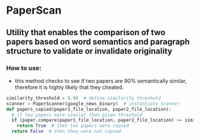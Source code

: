 # PaperScan
## Utility that enables the comparison of two papers based on word semantics and paragraph structure to validate or invalidate originality

### How to use:
* this method checks to see if two papers are 90% semantically similar, therefore it is highly likely that they cheated.

```python
similarity_threshold = 0.90  # define similarity threshold
scanner = PaperScanner(google_news_binary)  # instantiate scanner
def papers_copied(paper1_file_location, paper2_file_location):
  # if two papers more similar than given threshold
  if (paper.compare(paper1_file_location, paper2_file_location) >= similarity_threshold):
    return True  # then two papers were copied
  return False  # then they were not copied
```

